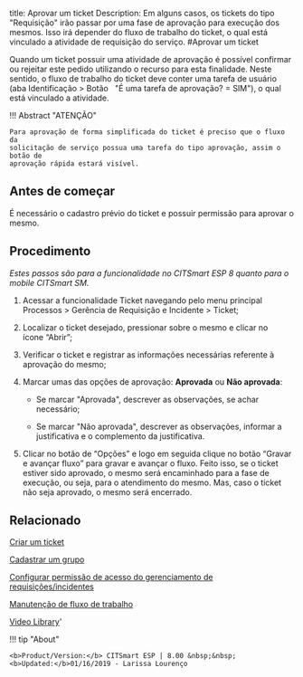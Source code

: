 title: Aprovar um ticket
Description: Em alguns casos, os tickets do tipo "Requisição" irão passar por uma fase de aprovação para execução dos mesmos. Isso irá depender do fluxo de trabalho do ticket, o qual está vinculado a atividade de requisição do serviço. 
#Aprovar um ticket

Quando um ticket possuir uma atividade de aprovação é possível confirmar ou
rejeitar este pedido utilizando o recurso para esta finalidade. Neste sentido, o
fluxo de trabalho do ticket deve conter uma tarefa de usuário (aba Identificação
\> Botão   "É uma tarefa de aprovação? = SIM"), o qual está vinculado a
atividade.

!!! Abstract "ATENÇÃO"

    Para aprovação de forma simplificada do ticket é preciso que o fluxo da
    solicitação de serviço possua uma tarefa do tipo aprovação, assim o botão de
    aprovação rápida estará visível.


Antes de começar
----------------

É necessário o cadastro prévio do ticket e possuir permissão para aprovar o
mesmo.

Procedimento 
-------------

*Estes passos são para a funcionalidade no CITSmart ESP 8 quanto para o mobile
CITSmart SM.*


1.  Acessar a funcionalidade Ticket navegando pelo menu principal Processos \>
    Gerência de Requisição e Incidente \> Ticket;

2.  Localizar o ticket desejado, pressionar sobre o mesmo e clicar no
    ícone “Abrir”;

3.  Verificar o ticket e registrar as informações necessárias referente à
    aprovação do mesmo;

4.  Marcar umas das opções de aprovação: **Aprovada** ou **Não aprovada**:

    -   Se marcar "Aprovada", descrever as observações, se achar necessário;

    -   Se marcar "Não aprovada", descrever as observações, informar a
        justificativa e o complemento da justificativa.

5.  Clicar no botão de “Opções” e logo em seguida clique no botão “Gravar e
    avançar fluxo” para gravar e avançar o fluxo. Feito isso, se o ticket
    estiver sido aprovado, o mesmo será encaminhado para a fase de execução, ou
    seja, para o atendimento do mesmo. Mas, caso o ticket não seja aprovado, o
    mesmo será encerrado.

Relacionado
-----------

[Criar um ticket](/pt-br/citsmart-esp-8/processes/tickets/use/create-ticket.html)

[Cadastrar um grupo](/pt-br/citsmart-esp-8/initial-settings/access-settings/user/register-groups.html)

[Configurar permissão de acesso do gerenciamento de requisições/incidentes](/pt-br/citsmart-esp-8/processes/tickets/configuration/configure-access-permission-ticket.html)

[Manutenção de fluxo de trabalho](/pt-br/citsmart-esp-8/platform-administration/flow-maintenance/workflow.maintenance.html)

<i class='fa fa-youtube-play  fa-2x' style='color:#97ce17;vertical-align: middle;'> </i> [Video Library](https://www.youtube.com/playlist?list=PLB5qK2uzf2ROn4Xs6UdH84Ujzta2iJ6Ei)'

!!! tip "About"

    <b>Product/Version:</b> CITSmart ESP | 8.00 &nbsp;&nbsp;
    <b>Updated:</b>01/16/2019 - Larissa Lourenço
